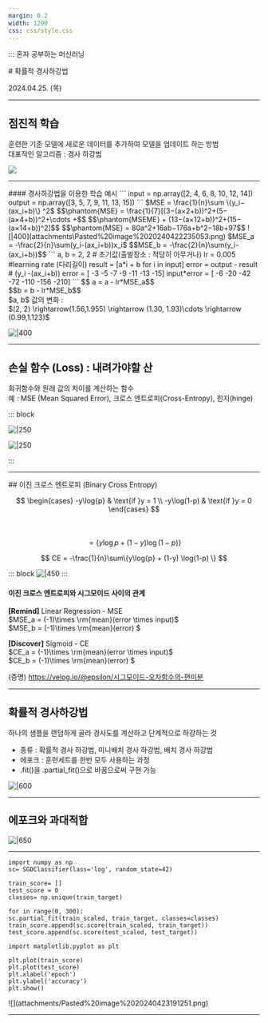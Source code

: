 ```yaml
---
margin: 0.2
width: 1200
css: css/style.css
---
```

:::    혼자 공부하는 머신러닝

<grid drag="100 50" drop="0 20">
# 확률적 경사하강법
</grid>
<grid drag="20 5" drop="45 70" >

2024.04.25. (목)

</grid>

---

## 점진적 학습

훈련한 기존 모델에 새로운 데이터를 추가하여 모델을 업데이트 하는 방법<br>대표적인 알고리즘 : 경사 하강법

![](https://velog.velcdn.com/images%2Fsset2323%2Fpost%2Fe7b4fe6c-1395-4ea8-88e0-3e7e598e5519%2Fimage.png)

---

<grid drag="50" drop="0 0">
#### 경사하강법을 이용한 학습 예시
```
input = np.array([2, 4, 6, 8, 10, 12, 14])
output = np.array([3, 5, 7, 9, 11, 13, 15])
```
$MSE = \frac{1}{n}\sum \{y_i​−(ax_i​+b)\} ^2$
$$\phantom{MSE} =  \frac{1}{7}[(3−(a×2+b))^2+(5−(a×4+b))^2+\cdots +$$
$$\phantom{MSEME} + (13−(a×12+b))^2+(15−(a×14+b))^2]$$
$$\phantom{MSE} = 80a^2+16ab−176a+b^2−18b+97$$
<!-- element align="left"  -->
![|400](attachments\Pasted%20image%2020240422235053.png)
</grid>

<grid drag = "50 10" drop="55 ">
$MSE_a  = -\frac{2}{n}\sum(y_i-(ax_i+b))x_i$
$$MSE_b = -\frac{2}{n}\sum(y_i-(ax_i+b))$$
```
a, b = 2, 2 # 초기값(출발장소 : 적당히 아무거나)
lr = 0.005 #learning rate (다리길이)
result = [a*i + b for i in input]
error = output - result # (y_i -(ax_i+b))
error = [ -3 -5 -7 -9 -11 -13 -15]
input*error =  [ -6 -20 -42 -72 -110 -156 -210] 
```
$$ a = a - lr*MSE_a$$ <br>
$$b  = b - lr*MSE_b$$
<br>
$a, b$ 값의 변화 : <br>
$(2, 2) \rightarrow(1.56,1.955) \rightarrow (1.30, 1.93)\cdots \rightarrow (0.99,1.123)$


![|400](attachments/Pasted%20image%2020240423000532.png)

</grid>

---
## 손실 함수 (Loss) : 내려가야할 산
회귀함수와 원래 값의 차이를 계산하는 함수 <br>예 : MSE (Mean Squared Error), 크로스 엔트로피(Cross-Entropy), 힌지(hinge) 

::: block
<split even gap="5">

![|250](attachments/Pasted%20image%2020240423010546.png)

![|250](attachments/Pasted%20image%2020240423010325.png)

</split>
:::

---

<grid drag="100 100" drop="5 -40">
## 이진 크로스 엔트로피 (Binary Cross Entropy)
</grid>

<grid darg="40 70" drop="10 10">

$$ \begin{cases} -y\log{p} & \text{if }y = 1 \\ -y\log(1-p) & \text{if }y = 0 \end{cases} $$<br><br>
$$= \{y\log{p} + (1-y) \log(1-p) \} $$

$$ CE  = -\frac{1}{n}\sum\{y\log{p} + (1-y) \log(1-p) \} $$

::: block
![|450](attachments/Pasted%20image%2020240423020546.png)
::: <!-- element style="align-self:start" -->

</drag>

<grid drag="80 70" drop="90 10" >

#### 이진 크로스 엔트로피와 시그모이드 사이의 관계

**[Remind]** Linear Regression - MSE
<br>$MSE_a = (-1)\times \rm{mean}(error \times input)$
<br>$MSE_b = (-1)\times \rm{mean}(error) $

**[Discover]** Sigmoid - CE
<br>$CE_a = (-1)\times \rm{mean}(error \times input)$
<br>$CE_b = (-1)\times \rm{mean}(error) $

(증명) https://velog.io/@epsilon/시그모이드-오차함수의-편미분
</grid>

---
## 확률적 경사하강법
하나의 샘플을 랜덤하게 골라 경사도를 계산하고 단계적으로 하강하는 것
* 종류 : 확률적 경사 하강법, 미니배치 경사 하강법, 배치 경사 하강법
* 에포크 : 훈련세트를 한번 모두 사용하는 과정
* .fit()을 .partial_fit()으로 바꿈으로써 구현 가능

![|600](attachments/Pasted%20image%2020240423020016.png)

---
## 에포크와 과대적합

![|650](attachments/Pasted%20image%2020240423190955.png)


---

<grid drag="46 60" drop="0 25" >

```
import numpy as np  
sc= SGDClassifier(lass='log', random_state=42)

train_score= []  
test_score = 0  
classes= np.unique(train_target)

for in range(0, 300):  
sc.partial_fit(train_scaled, train_target, classes=classes) train_score.append(sc.score(train_scaled, train_target)) test_score.append(sc.score(test_scaled, test_target))

import matplotlib.pyplot as plt

plt.plot(train_score) 
plt.plot(test_score) 
plt.xlabel('epoch') 
plt.ylabel('accuracy') 
plt.show()
```
</grid>

<grid drag="46 60" drop="50 25" >
![](attachments/Pasted%20image%2020240423191251.png)
</grid>

---